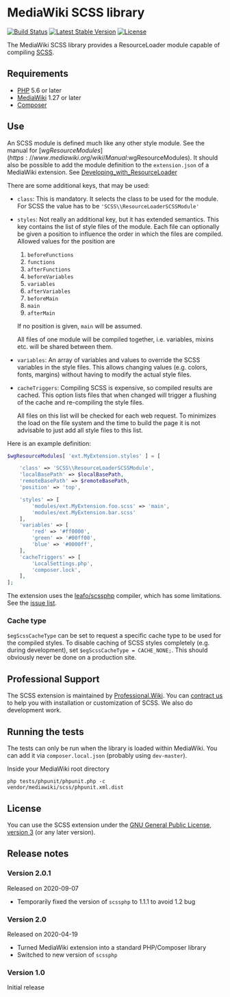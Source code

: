 # MediaWiki SCSS library

[![Build Status](https://scrutinizer-ci.com/g/ProfessionalWiki/SCSS/badges/build.png?b=master)](https://scrutinizer-ci.com/g/ProfessionalWiki/SCSS/build-status/master)
[![Latest Stable Version](https://poser.pugx.org/mediawiki/scss/version.png)](https://packagist.org/packages/mediawiki/scss)
[![License](https://poser.pugx.org/mediawiki/scss/license)](https://packagist.org/packages/mediawiki/scss)

The MediaWiki SCSS library provides a ResourceLoader module capable of compiling [SCSS].

## Requirements

- [PHP] 5.6 or later
- [MediaWiki] 1.27 or later
- [Composer]

## Use

An SCSS module is defined much like any other style module. See the manual for
[$wgResourceModules](https://www.mediawiki.org/wiki/Manual:$wgResourceModules).
It should also be possible to add the module definition to the `extension.json`
of a MediaWiki extension. See
[Developing_with_ResourceLoader](https://www.mediawiki.org/wiki/ResourceLoader/Developing_with_ResourceLoader)

There are some additional keys, that may be used:
* `class`:
	This is mandatory. It selects the class to be used for the module. For
 	SCSS the value has to be `'SCSS\\ResourceLoaderSCSSModule'`
* `styles`:
	Not really an additional key, but it has extended semantics. This key
	contains the list of style files of the module. Each file can optionally be
	given a position to influence the order in which the files are compiled.
	Allowed values for the position are
	1. `beforeFunctions`
	2. `functions`
	3. `afterFunctions`
    4. `beforeVariables`
    5. `variables`
    6. `afterVariables`
    7. `beforeMain`
    8. `main`
    9. `afterMain`

	If no position is given, `main` will be assumed.

    All files of one module will be compiled together, i.e. variables, mixins
    etc. will be shared between them.
 
* `variables`:
	An array of variables and values to override the SCSS variables in the
	style files. This allows changing values (e.g. colors, fonts, margins)
	without having to modify the actual style files.
* `cacheTriggers`:
	Compiling SCSS is expensive, so compiled results are cached. This option
	lists files that when changed will trigger a flushing of the cache and
	re-compiling the style files.
	
	All files on this list will be checked for each web request. To minimizes the
	load on the file system and the time to build the page it is not advisable
	to just add all style files to this list. 
 
Here is an example definition:
```php
$wgResourceModules[ 'ext.MyExtension.styles' ] = [

	'class' => 'SCSS\\ResourceLoaderSCSSModule',
	'localBasePath' => $localBasePath,
	'remoteBasePath' => $remoteBasePath,
	'position' => 'top',

	'styles' => [
		'modules/ext.MyExtension.foo.scss' => 'main',
		'modules/ext.MyExtension.bar.scss'
	],
	'variables' => [
		'red' => '#ff0000',
		'green' => '#00ff00',
		'blue' => '#0000ff',
	],
	'cacheTriggers' => [
		'LocalSettings.php',
		'composer.lock',
	],
];
```

The extension uses the [leafo/scssphp](https://github.com/leafo/scssphp)
compiler, which has some limitations. See the
[issue list](https://github.com/leafo/scssphp/issues).


### Cache type

`$egScssCacheType` can be set to request a specific cache type to be used for
the compiled styles. To disable caching of SCSS styles completely (e.g. during
development), set `$egScssCacheType = CACHE_NONE;`. This should obviously never
be done on a production site. 

## Professional Support

The SCSS extension is maintained by [Professional.Wiki](https://professional.wiki).
You can [contract us][contact-form] to help you with installation or customization of SCSS.
We also do development work.

## Running the tests

The tests can only be run when the library is loaded within MediaWiki.
You can add it via `composer.local.json` (probably using `dev-master`).

Inside your MediaWiki root directory

    php tests/phpunit/phpunit.php -c vendor/mediawiki/scss/phpunit.xml.dist

## License

You can use the SCSS extension under the [GNU General Public License,
version 3][license] (or any later version).

[PHP]: https://php.net
[MediaWiki]: https://www.mediawiki.org/wiki/MediaWiki 
[Composer]: https://getcomposer.org/
[license]: https://www.gnu.org/copyleft/gpl.html
[SCSS]: https://en.wikipedia.org/wiki/Sass_(stylesheet_language)
[contact-form]: https://professional.wiki/en/contact

## Release notes

### Version 2.0.1

Released on 2020-09-07

* Temporarily fixed the version of `scssphp` to 1.1.1 to avoid 1.2 bug

### Version 2.0

Released on 2020-04-19

* Turned MediaWiki extension into a standard PHP/Composer library
* Switched to new version of `scssphp`

### Version 1.0

Initial release
